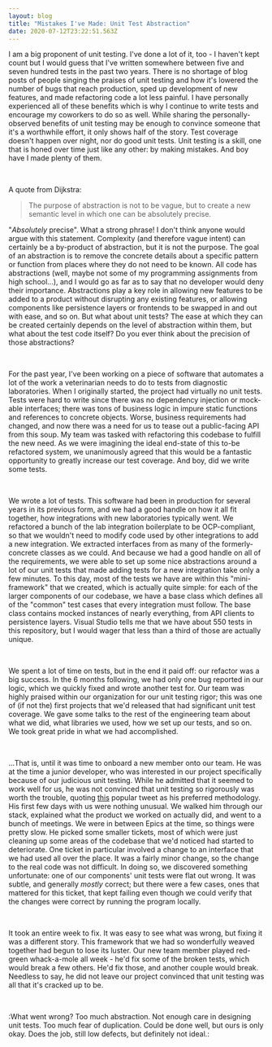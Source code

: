 ```yaml
---
layout: blog
title: "Mistakes I've Made: Unit Test Abstraction"
date: 2020-07-12T23:22:51.563Z
---
```

I am a big proponent of unit testing. I've done a lot of it, too - I haven't kept count but I would guess that I've written somewhere between five and seven hundred tests in the past two years. There is no shortage of blog posts of people singing the praises of unit testing and how it's lowered the number of bugs that reach production, sped up development of new features, and made refactoring code a lot less painful. I have personally experienced all of these benefits which is why I continue to write tests and encourage my coworkers to do so as well. While sharing the personally-observed benefits of unit testing may be enough to convince someone that it's a worthwhile effort, it only shows half of the story. Test coverage doesn't happen over night, nor do good unit tests. Unit testing is a skill, one that is honed over time just like any other: by making mistakes. And boy have I made plenty of them.

<br>

A quote from Dijkstra:

> The purpose of abstraction is not to be vague, but to create a new semantic level in which one can be absolutely precise.

"*Absolutely* precise". What a strong phrase! I don't think anyone would argue with this statement. Complexity (and therefore vague intent) can certainly be a by-product of abstraction, but it is not the purpose. The goal of an abstraction is to remove the concrete details about a specific pattern or function from places where they do not need to be known. All code has abstractions (well, maybe not some of my programming assignments from high school...), and I would go as far as to say that no developer would deny their importance. Abstractions play a key role in allowing new features to be added to a product without disrupting any existing features, or allowing components like persistence layers or frontends to be swapped in and out with ease, and so on. But what about unit tests? The ease at which they can be created certainly depends on the level of abstraction within them, but what about the test code itself? Do you ever think about the precision of those abstractions?

<br>

For the past year, I've been working on a piece of software that automates a lot of the work a veterinarian needs to do to tests from diagnostic laboratories. When I originally started, the project had virtually no unit tests. Tests were hard to write since there was no dependency injection or mock-able interfaces; there was tons of business logic in impure static functions and references to concrete objects. Worse, business requirements had changed, and now there was a need for us to tease out a public-facing API from this soup. My team was tasked with refactoring this codebase to fulfill the new need. As we were imagining the ideal end-state of this to-be refactored system, we unanimously agreed that this would be a fantastic opportunity to greatly increase our test coverage. And boy, did we write some tests.

<br>

We wrote a lot of tests. This software had been in production for several years in its previous form, and we had a good handle on how it all fit together, how integrations with new laboratories typically went. We refactored a bunch of the lab integration boilerplate to be OCP-compliant, so that we wouldn't need to modify code used by other integrations to add a new integration. We extracted interfaces from as many of the formerly-concrete classes as we could. And because we had a good handle on all of the requirements, we were able to set up some nice abstractions around a lot of our unit tests that made adding tests for a new integration take only a few minutes. To this day, most of the tests we have are within this "mini-framework" that we created, which is actually quite simple: for each of the larger components of our codebase, we have a base class which defines all of the "common" test cases that every integration must follow. The base class contains mocked instances of nearly everything, from API clients to persistence layers. Visual Studio tells me that we have about 550 tests in this repository, but I would wager that less than a third of those are actually unique.

<br>

We spent a lot of time on tests, but in the end it paid off: our refactor was a big success. In the 6 months following, we had only one bug reported in our logic, which we quickly fixed and wrote another test for. Our team was highly praised within our organization for our unit testing rigor; this was one of (if not the) first projects that we'd released that had significant unit test coverage. We gave some talks to the rest of the engineering team about what we did, what libraries we used, how we set up our tests, and so on. We took great pride in what we had accomplished.

<br>

...That is, until it was time to onboard a new member onto our team. He was at the time a junior developer, who was interested in our project specifically because of our judicious unit testing. While he admitted that it seemed to  work well for us, he was not convinced that unit testing so rigorously was worth the trouble, quoting [this](https://twitter.com/rauchg/status/807626710350839808?ref_src=twsrc%5Etfw%7Ctwcamp%5Etweetembed%7Ctwterm%5E807626710350839808%7Ctwgr%5E&ref_url=https%3A%2F%2Fkentcdodds.com%2Fblog%2Fwrite-tests) popular tweet as his preferred methodology. His first few days with us were nothing unusual. We walked him through our stack, explained what the product we worked on actually did, and went to a bunch of meetings. We were in between Epics at the time, so things were pretty slow. He picked some smaller tickets, most of which were just cleaning up some areas of the codebase that we'd noticed had started to deteriorate. One ticket in particular involved a change to an interface that we had used all over the place. It was a fairly minor change, so the change to the real code was not difficult. In doing so, we discovered something unfortunate: one of our components' unit tests were flat out wrong.  It was subtle, and generally *mostly* correct; but there were a few cases, ones that mattered for this ticket, that kept failing even though we could verify that the changes were correct by running the program locally. 

<br>

It took an entire week to fix. It was easy to see what was wrong, but fixing it was a different story. This framework that we had so wonderfully weaved together had begun to lose its luster. Our new team member played red-green whack-a-mole all week - he'd fix some of the broken tests, which would break a few others. He'd fix those, and another couple would break. Needless to say, he did not leave our project convinced that unit testing was all that it's cracked up to be.

<br>



:What went wrong? Too much abstraction. Not enough care in designing unit tests. Too much fear of duplication. Could be done well, but ours is only okay. Does the job, still low defects, but definitely not ideal.: